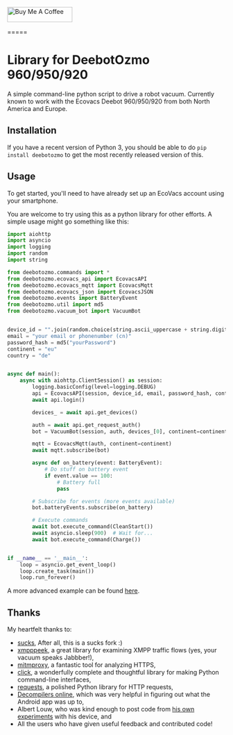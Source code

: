 <a href="https://www.buymeacoffee.com/4nd3rs" target="_blank"><img src="https://cdn.buymeacoffee.com/buttons/default-black.png" width="150px" height="35px" alt="Buy Me A Coffee" style="height: 35px !important;width: 150px !important;" ></a>

=====
# Library for DeebotOzmo 960/950/920

A simple command-line python script to drive a robot vacuum. Currently
known to work with the Ecovacs Deebot 960/950/920 from both North America and Europe.

## Installation

If you have a recent version of Python 3, you should be able to
do `pip install deebotozmo` to get the most recently released version of
this.

## Usage

To get started, you'll need to have already set up an EcoVacs account
using your smartphone.

You are welcome to try using this as a python library for other efforts.
A simple usage might go something like this:

```python
import aiohttp
import asyncio
import logging
import random
import string

from deebotozmo.commands import *
from deebotozmo.ecovacs_api import EcovacsAPI
from deebotozmo.ecovacs_mqtt import EcovacsMqtt
from deebotozmo.ecovacs_json import EcovacsJSON
from deebotozmo.events import BatteryEvent
from deebotozmo.util import md5
from deebotozmo.vacuum_bot import VacuumBot


device_id = "".join(random.choice(string.ascii_uppercase + string.digits) for _ in range(12))
email = "your email or phonenumber (cn)"
password_hash = md5("yourPassword")
continent = "eu"
country = "de"


async def main():
    async with aiohttp.ClientSession() as session:
        logging.basicConfig(level=logging.DEBUG)
        api = EcovacsAPI(session, device_id, email, password_hash, continent=continent, country=country, verify_ssl=False)
        await api.login()

        devices_ = await api.get_devices()

        auth = await api.get_request_auth()
        bot = VacuumBot(session, auth, devices_[0], continent=continent, country=country, verify_ssl=False)

        mqtt = EcovacsMqtt(auth, continent=continent)
        await mqtt.subscribe(bot)

        async def on_battery(event: BatteryEvent):
            # Do stuff on battery event
            if event.value == 100:
                # Battery full
                pass

        # Subscribe for events (more events available)
        bot.batteryEvents.subscribe(on_battery)

        # Execute commands
        await bot.execute_command(CleanStart())
        await asyncio.sleep(900)  # Wait for...
        await bot.execute_command(Charge())


if __name__ == '__main__':
    loop = asyncio.get_event_loop()
    loop.create_task(main())
    loop.run_forever()
```

A more advanced example can be found [here](https://github.com/And3rsL/Deebot-for-Home-Assistant).

## Thanks

My heartfelt thanks to:

* [sucks](https://github.com/wpietri/sucks),
After all, this is a sucks fork :)
* [xmpppeek](https://www.beneaththewaves.net/Software/XMPPPeek.html),
a great library for examining XMPP traffic flows (yes, your vacuum
speaks Jabbber!),
* [mitmproxy](https://mitmproxy.org/), a fantastic tool for analyzing HTTPS,
* [click](http://click.pocoo.org/), a wonderfully complete and thoughtful
library for making Python command-line interfaces,
* [requests](http://docs.python-requests.org/en/master/), a polished Python
library for HTTP requests,
* [Decompilers online](http://www.javadecompilers.com/apk), which was
very helpful in figuring out what the Android app was up to,
* Albert Louw, who was kind enough to post code from [his own
experiments](https://community.smartthings.com/t/ecovacs-deebot-n79/93410/33)
with his device, and
* All the users who have given useful feedback and contributed code!
